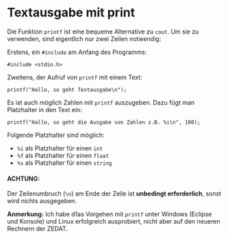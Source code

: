 
# Textausgabe mit print

Die Funktion `printf` ist eine bequeme Alternative zu `cout`. Um sie zu verwenden, sind eigentlich nur zwei Zeilen notwendig:

Erstens, ein `#include` am Anfang des Programms:

    #include <stdio.h>

Zweitens, der Aufruf von `printf` mit einem Text:

    printf("Hallo, so geht Textausgabe\n");

Es ist auch möglich Zahlen mit `printf` auszugeben. Dazu fügt man Platzhalter in den Text ein:

    printf("Hallo, so geht die Ausgabe von Zahlen z.B. %i\n", 100);

Folgende Platzhalter sind möglich:

* `%i` als Platzhalter für einen `int`
* `%f` als Platzhalter für einen `float`
* `%s` als Platzhalter für einen `string`

#### ACHTUNG:

Der Zeilenumbruch (`\n`) am Ende der Zeile ist **unbedingt erforderlich**, sonst wird nichts ausgegeben.

**Anmerkung:** Ich habe d1as Vorgehen mit `printf` unter Windows (Eclipse und Konsole) und Linux erfolgreich ausprobiert, nicht aber auf den neueren Rechnern der ZEDAT.
